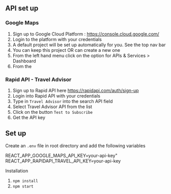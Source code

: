 ## API set up

### Google Maps

1. Sign up to Google Cloud Platform : https://console.cloud.google.com/
2. Login to the platform with your credentials
3. A default project will be set up automatically for you. See the top nav bar
4. You can keep this project OR can create a new one
5. From the left hand menu click on the option for APIs & Services > Dashboard
6. From the

### Rapid API - Travel Advisor

1. Sign up to Rapid API here https://rapidapi.com/auth/sign-up
2. Login into Rapid API with your credentials
3. Type in `Travel Advisor` into the search API field
4. Select Travel Advisor API from the list
5. Click on the button `Test to Subscribe`
6. Get the API key

## Set up

Create an `.env` file in root directory and add the following variables

REACT_APP_GOOGLE_MAPS_API_KEY=your-api-key"  
REACT_APP_RAPIDAPI_TRAVEL_API_KEY=your-api-key

Installation

1. `npm install`
2. `npm start`

